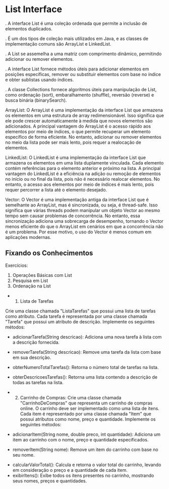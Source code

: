 # List Interface

. A interface List é uma coleção ordenada que permite a inclusão de elementos duplicados.

. É um dos tipos de coleção mais utilizados em Java, e as classes de implementação comuns são ArrayList e LinkedList.

. A List se assemelha a uma matriz com comprimento dinâmico, permitindo adicionar ou remover elementos.

. A interface List fornece métodos úteis para adicionar elementos em posições específicas, remover ou substituir elementos com base no índice e obter sublistas usando índices.

. A classe Collections fornece algoritmos úteis para manipulação de List, como ordenação (sort), embaralhamento (shuffle), reversão (reverse) e busca binária (binarySearch).

ArrayList: O ArrayList é uma implementação da interface List que armazena os elementos em uma estrutura de array redimensionável. Isso significa que ele pode crescer automaticamente à medida que novos elementos são adicionados. A principal vantagem do ArrayList é o acesso rápido aos elementos por meio de índices, o que permite recuperar um elemento específico de forma eficiente. No entanto, adicionar ou remover elementos no meio da lista pode ser mais lento, pois requer a realocação de elementos.

LinkedList: O LinkedList é uma implementação da interface List que armazena os elementos em uma lista duplamente vinculada. Cada elemento contém referências para o elemento anterior e próximo na lista. A principal vantagem do LinkedList é a eficiência na adição ou remoção de elementos no início ou no final da lista, pois não é necessário realocar elementos. No entanto, o acesso aos elementos por meio de índices é mais lento, pois requer percorrer a lista até o elemento desejado.

Vector: O Vector é uma implementação antiga da interface List que é semelhante ao ArrayList, mas é sincronizada, ou seja, é thread-safe. Isso significa que várias threads podem manipular um objeto Vector ao mesmo tempo sem causar problemas de concorrência. No entanto, essa sincronização adiciona uma sobrecarga de desempenho, tornando o Vector menos eficiente do que o ArrayList em cenários em que a concorrência não é um problema. Por esse motivo, o uso do Vector é menos comum em aplicações modernas.

## Fixando os Conhecimentos

Exercícios:

1. Operações Básicas com List
2. Pesquisa em List
3. Ordenação na List

- 1. Lista de Tarefas

Crie uma classe chamada "ListaTarefas" que possui uma lista de tarefas como atributo. Cada tarefa é representada por uma classe chamada "Tarefa" que possui um atributo de descrição. Implemente os seguintes métodos:

- adicionarTarefa(String descricao): Adiciona uma nova tarefa à lista com a descrição fornecida.

* removerTarefa(String descricao): Remove uma tarefa da lista com base em sua descrição.

+ obterNumeroTotalTarefas(): Retorna o número total de tarefas na lista.

+ obterDescricoesTarefas(): Retorna uma lista contendo a descrição de todas as tarefas na lista.

- 2. Carrinho de Compras:
Crie uma classe chamada "CarrinhoDeCompras" que representa um carrinho de compras online. O carrinho deve ser implementado como uma lista de itens. Cada item é representado por uma classe chamada "Item" que possui atributos como nome, preço e quantidade. Implemente os seguintes métodos:

- adicionarItem(String nome, double preco, int quantidade): Adiciona um item ao carrinho com o nome, preço e quantidade especificados.
* removerItem(String nome): Remove um item do carrinho com base no seu nome.
+ calcularValorTotal(): Calcula e retorna o valor total do carrinho, levando em consideração o preço e a quantidade de cada item.
+ exibirItens(): Exibe todos os itens presentes no carrinho, mostrando seus nomes, preços e quantidades.
